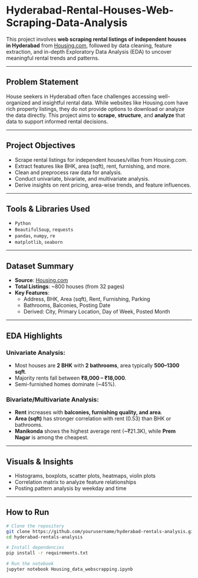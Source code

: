 # Hyderabad-Rental-Houses-Web-Scraping-Data-Analysis


This project involves **web scraping rental listings of independent houses in Hyderabad** from [Housing.com](https://housing.com), followed by data cleaning, feature extraction, and in-depth Exploratory Data Analysis (EDA) to uncover meaningful rental trends and patterns.

---

## Problem Statement

House seekers in Hyderabad often face challenges accessing well-organized and insightful rental data. While websites like Housing.com have rich property listings, they do not provide options to download or analyze the data directly. This project aims to **scrape**, **structure**, and **analyze** that data to support informed rental decisions.

---

##  Project Objectives

- Scrape rental listings for independent houses/villas from Housing.com.
- Extract features like BHK, area (sqft), rent, furnishing, and more.
- Clean and preprocess raw data for analysis.
- Conduct univariate, bivariate, and multivariate analysis.
- Derive insights on rent pricing, area-wise trends, and feature influences.

---

##  Tools & Libraries Used

- `Python`
- `BeautifulSoup`, `requests`
- `pandas`, `numpy`, `re`
- `matplotlib`, `seaborn`

---

##  Dataset Summary

- **Source**: [Housing.com](https://housing.com)
- **Total Listings**: ~800 houses (from 32 pages)
- **Key Features**:
  - Address, BHK, Area (sqft), Rent, Furnishing, Parking
  - Bathrooms, Balconies, Posting Date
  - Derived: City, Primary Location, Day of Week, Posted Month

---

##  EDA Highlights

###  Univariate Analysis:
- Most houses are **2 BHK** with **2 bathrooms**, area typically **500–1300 sqft**.
- Majority rents fall between **₹8,000 – ₹18,000**.
- Semi-furnished homes dominate (~45%).

###  Bivariate/Multivariate Analysis:
- **Rent** increases with **balconies, furnishing quality, and area**.
- **Area (sqft)** has stronger correlation with rent (0.53) than BHK or bathrooms.
- **Manikonda** shows the highest average rent (~₹21.3K), while **Prem Nagar** is among the cheapest.

---

##  Visuals & Insights

- Histograms, boxplots, scatter plots, heatmaps, violin plots
- Correlation matrix to analyze feature relationships
- Posting pattern analysis by weekday and time

---

##  How to Run

```bash
# Clone the repository
git clone https://github.com/yourusername/hyderabad-rentals-analysis.git
cd hyderabad-rentals-analysis

# Install dependencies
pip install -r requirements.txt

# Run the notebook
jupyter notebook Housing_data_webscrapping.ipynb
